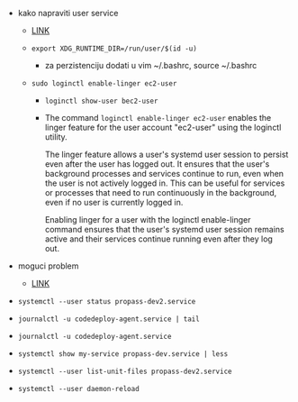 - kako napraviti user service

  - [LINK](https://computingforgeeks.com/how-to-run-systemd-service-without-root-sudo/)
  - `export XDG_RUNTIME_DIR=/run/user/$(id -u)`

    - za perzistenciju dodati u vim ~/.bashrc, source ~/.bashrc

  - `sudo loginctl enable-linger ec2-user`

    - `loginctl show-user bec2-user`
    - The command `loginctl enable-linger ec2-user` enables the linger feature for the user account "ec2-user" using the loginctl utility.

      The linger feature allows a user's systemd user session to persist even after the user has logged out. It ensures that the user's background processes and services continue to run, even when the user is not actively logged in. This can be useful for services or processes that need to run continuously in the background, even if no user is currently logged in.

      Enabling linger for a user with the loginctl enable-linger command ensures that the user's systemd user session remains active and their services continue running even after they log out.

- moguci problem
  - [LINK](https://unix.stackexchange.com/questions/415521/created-a-user-service-returns-error-failed-at-step-group-spawning-operation)
- `systemctl --user status propass-dev2.service`
- `journalctl -u codedeploy-agent.service | tail `
- `journalctl -u codedeploy-agent.service`
- `systemctl show my-service propass-dev.service | less`
- `systemctl --user list-unit-files propass-dev2.service`
- `systemctl --user daemon-reload`
